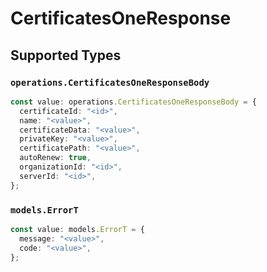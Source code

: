 # CertificatesOneResponse


## Supported Types

### `operations.CertificatesOneResponseBody`

```typescript
const value: operations.CertificatesOneResponseBody = {
  certificateId: "<id>",
  name: "<value>",
  certificateData: "<value>",
  privateKey: "<value>",
  certificatePath: "<value>",
  autoRenew: true,
  organizationId: "<id>",
  serverId: "<id>",
};
```

### `models.ErrorT`

```typescript
const value: models.ErrorT = {
  message: "<value>",
  code: "<value>",
};
```

